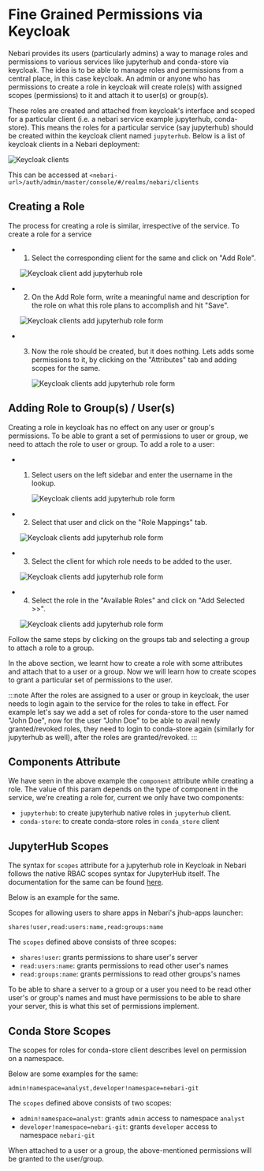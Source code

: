 # Fine Grained Permissions via Keycloak

Nebari provides its users (particularly admins) a way to manage roles and permissions to
various services like jupyterhub and conda-store via keycloak. The idea is to be able to manage
roles and permissions from a central place, in this case keycloak. An admin or anyone who has
permissions to create a role in keycloak will create role(s) with assigned scopes (permissions)
to it and attach it to user(s) or group(s).

These roles are created and attached from keycloak's interface and scoped for a particular
client (i.e. a nebari service example jupyterhub, conda-store). This means the roles for a
particular service (say jupyterhub) should be created within the keycloak client named
`jupyterhub`. Below is a list of keycloak clients in a Nebari deployment:

![Keycloak clients](/img/how-tos/fine_grainer_permissions_keycloak_clients.png)

This can be accessed at `<nebari-url>/auth/admin/master/console/#/realms/nebari/clients`

## Creating a Role

The process for creating a role is similar, irrespective of the service. To create a role for a
service

- 1. Select the corresponding client for the same and click on "Add Role".

  ![Keycloak client add jupyterhub role](/img/how-tos/keycloak_jupyterhub_client.png)

- 2. On the Add Role form, write a meaningful name and description for the role on what this role plans to accomplish and hit "Save".

  ![Keycloak clients add jupyterhub role form](/img/how-tos/keycloak_jupyterhub_add_role.png)

- 3. Now the role should be created, but it does nothing. Lets adds some permissions to it, by clicking on the "Attributes" tab
     and adding scopes for the same.

     ![Keycloak clients add jupyterhub role form](/img/how-tos/keycloak_add_role_attributes.png)

## Adding Role to Group(s) / User(s)

Creating a role in keycloak has no effect on any user or group's permissions. To be able to grant a set of permissions
to user or group, we need to attach the role to user or group. To add a role to a user:

- 1. Select users on the left sidebar and enter the username in the lookup.

     ![Keycloak clients add jupyterhub role form](/img/how-tos/keycloak_select_user.png)

- 2. Select that user and click on the "Role Mappings" tab.

  ![Keycloak clients add jupyterhub role form](/img/how-tos/user_role_mapping_tab.png)

- 3. Select the client for which role needs to be added to the user.

  ![Keycloak clients add jupyterhub role form](/img/how-tos/user_role_mapping_roles.png)

- 4. Select the role in the "Available Roles" and click on "Add Selected >>".

  ![Keycloak clients add jupyterhub role form](/img/how-tos/user_role_mapping_add_role.png)

Follow the same steps by clicking on the groups tab and selecting a group to attach a role to a
group.

In the above section, we learnt how to create a role with some attributes and attach that to a user or a group.
Now we will learn how to create scopes to grant a particular set of permissions to the user.

:::note
After the roles are assigned to a user or group in keycloak, the user needs to login again to the service
for the roles to take in effect. For example let's say we add a set of roles for conda-store to the user named
"John Doe", now for the user "John Doe" to be able to avail newly granted/revoked roles, they need to login to
conda-store again (similarly for jupyterhub as well), after the roles are granted/revoked.
:::

## Components Attribute

We have seen in the above example the `component` attribute while creating a role. The value of this param
depends on the type of component in the service, we're creating a role for, current we only have two components:

- `jupyterhub`: to create jupyterhub native roles in `jupyterhub` client.
- `conda-store`: to create conda-store roles in `conda_store` client

## JupyterHub Scopes

The syntax for `scopes` attribute for a jupyterhub role in Keycloak in Nebari follows the native RBAC scopes syntax
for JupyterHub itself. The documentation for the same can be found [here](https://jupyterhub.readthedocs.io/en/stable/rbac/scopes.html#scope-conventions).

Below is an example for the same.

Scopes for allowing users to share apps in Nebari's jhub-apps launcher:

`shares!user,read:users:name,read:groups:name`

The `scopes` defined above consists of three scopes:

- `shares!user`: grants permissions to share user's server
- `read:users:name`: grants permissions to read other user's names
- `read:groups:name`: grants permissions to read other groups's names

To be able to share a server to a group or a user you need to be read other user's or group's names and must have
permissions to be able to share your server, this is what this set of permissions implement.

## Conda Store Scopes

The scopes for roles for conda-store client describes level on permission on a namespace.

Below are some examples for the same:

`admin!namespace=analyst,developer!namespace=nebari-git`

The `scopes` defined above consists of two scopes:

- `admin!namespace=analyst`: grants `admin` access to namespace `analyst`
- `developer!namespace=nebari-git`: grants `developer` access to namespace `nebari-git`

When attached to a user or a group, the above-mentioned permissions will be granted to the user/group.

